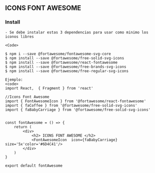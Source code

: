 ## ICONS FONT AWESOME

### Install

    - Se debe instalar estas 3 dependencias para usar como minimo los iconos libres

    <Code>

    $ npm i --save @fortawesome/fontawesome-svg-core
    $ npm install --save @fortawesome/free-solid-svg-icons
    $ npm install --save @fortawesome/react-fontawesome
    $ npm install --save @fortawesome/free-brands-svg-icons
    $ npm install --save @fortawesome/free-regular-svg-icons

    Ejemplo: 
    <code>
    import React,  { Fragment } from 'react'

    //Icons Font Awesome
    import { FontAwesomeIcon } from '@fortawesome/react-fontawesome'
    import { faCoffee } from '@fortawesome/free-solid-svg-icons'
    import { faBabyCarriage } from '@fortawesome/free-solid-svg-icons'
    

    const fontAwesome = () => {
        return (
            <div>
                <h2> ICONS FONT AWESOME </h2>
                <FontAwesomeIcon  icon={faBabyCarriage} size='5x'color='#6D4C41'/>
            </div>
        )
    }

    export default fontAwesome
